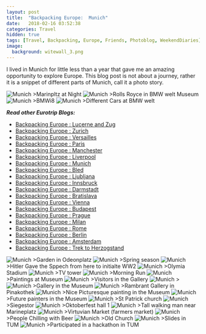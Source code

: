 ```yaml
---
layout: post
title:  "Backpacking Europe:  Munich"
date:   2018-02-16 03:52:38
categories: Travel
hidden: true
tags: [Travel, Backpacking, Europe, Friends, Photoblog, WeekendDiaries]
image:
  background: witewall_3.png
---
```


I lived in Munich for little less than a year that gave me an amazing opportunity to explore Europe. This blog post is not about a journey, rather it is a snippet of different parts of Munich, call it a photo story.

<img src="https://i.imgur.com/jSvkt8q.jpg" alt="Munich">
>Marinpltz at Night

<img src="https://i.imgur.com/S7gcBFW.jpg" alt="Munich">
>Rolls Royce in BMW welt Museum

<img src="https://i.imgur.com/g3Pjtu6.jpg" alt="Munich">
>BMWi8

<img src="https://i.imgur.com/CRzzZ1H.jpg" alt="Munich">
>Different Cars at BMW welt

**_Read other Eurotrip Blogs:_**

+ <a href="https://yogeshpandey.in/travel/2018/03/22/Backpacking-Europe-Lucerne.html/">Backpacking Europe : Lucerne and Zug</a>
+ <a href="https://yogeshpandey.in/travel/2018/03/20/Backpacking-Europe-zurich.html/">Backpacking Europe : Zurich</a>
+ <a href="https://yogeshpandey.in/travel/2018/03/15/Backpacking-Europe-versailles.html">Backpacking Europe : Versailles</a>
+ <a href="https://yogeshpandey.in/travel/2018/03/14/Backpacking-Europe-Paris.html">Backpacking Europe : Paris</a>
+ <a href="https://yogeshpandey.in/travel/2018/03/02/Backpacking-Europe-Manchester.html">Backpacking Europe : Manchester</a>
+ <a href="https://yogeshpandey.in/travel/2018/03/01/Backpacking-Europe-Liverpool.html">Backpacking Europe : Liverpool</a>
+ <a href="https://yogeshpandey.in/travel/2018/02/16/Backpacking-Europe-Munich.html">Backpacking Europe : Munich</a>
+ <a href="https://yogeshpandey.in/travel/2018/02/09/Backpacking-Europe-bled.html">Backpacking Europe : Bled</a>
+ <a href="https://yogeshpandey.in/travel/2018/02/08/Backpacking-Europe-Ljubljana.html">Backpacking Europe : Ljubljana</a>
+ <a href="https://yogeshpandey.in/travel/2018/01/28/Backpacking-Europe-Innsbruck.html">Backpacking Europe : Innsbruck</a>
+ <a href="https://yogeshpandey.in/travel/2018/01/12/Backpacking-Europe-Dramstadt.html">Backpacking Europe : Darmstadt</a>
+ <a href="https://yogeshpandey.in/travel/2018/01/12/Backpacking-Europe-Bratislava.html">Backpacking Europe : Bratislava</a>
+ <a href="https://yogeshpandey.in/travel/2018/01/11/Backpacking-Europe-Vienna.html">Backpacking Europe : Vienna</a>
+ <a href="hhttps://yogeshpandey.in/travel/2018/01/09/Backpacking-Europe-Budapest.html">Backpacking Europe : Budapest</a>
+ <a href="https://yogeshpandey.in/travel/2018/01/07/Backpacking-Europe-Prague.html">Backpacking Europe : Prague</a>
+ <a href="https://yogeshpandey.in/travel/2017/11/28/Backpacking-Europe-Milan.html">Backpacking Europe : Milan</a>
+ <a href="https://yogeshpandey.in/travel/2017/11/27/Backpacking-Europe-ROME.html">Backpacking Europe :  Rome</a>
+ <a href="https://yogeshpandey.in/travel/2017/11/18/Backpacking-Europe-Berlin.html">Backpacking Europe : Berlin</a>
+ <a href="https://yogeshpandey.in/travel/2017/10/28/Backpacking-Europe-Amsterdam.html">Backpacking Europe : Amsterdam</a>
+ <a href="https://yogeshpandey.in/travel/2017/10/19/Trek-to-Herzogstand-via-Heimgarten.html">Backpacking Europe : Trek to Herzogstand </a>

<img src="https://i.imgur.com/XjsPJrL.jpg" alt="Munich">
>Garden in Odeonplatz

<img src="https://i.imgur.com/YuGzhmX.jpg" alt="Munich">
>Spring season

<img src="https://i.imgur.com/OTywixI.jpg" alt="Munich">
>Hitler Gave the Sppech from here to initialte WW2


<img src="https://i.imgur.com/aZo8IVW.jpg" alt="Munich">
>Olymia Stadium

<img src="https://i.imgur.com/nweeaAG.jpg" alt="Munich">
>TV tower

<img src="https://i.imgur.com/wYk1bCc.jpg" alt="Munich">
>Morning Run


<img src="https://i.imgur.com/16qKOlS.jpg" alt="Munich">
>Paintings at Museum

<img src="https://i.imgur.com/zGBo93U.jpg" alt="Munich">
>Visitors in the Gallery

<img src="https://i.imgur.com/8tPctyI.jpg" alt="Munich">
>

<img src="https://i.imgur.com/CBTbPXH.jpg" alt="Munich">
>Gallery in the Museum

<img src="https://i.imgur.com/DjYT5e4.jpg" alt="Munich">
>Rambrant Gallery in Pinakothek

<img src="https://i.imgur.com/AJ7614K.jpg" alt="Munich">
>Nice Picturesque painting in the Museum

<img src="https://i.imgur.com/VcCX189.jpg" alt="Munich">
>Future painters in the Museum


<img src="https://i.imgur.com/hyK80oH.jpg" alt="Munich">
>St Patrick church

<img src="https://i.imgur.com/qI70Q64.jpg" alt="Munich">
>Siegestor

<img src="https://i.imgur.com/BSedsBv.jpg" alt="Munich">
>Oktoberfest hall 1

<img src="https://i.imgur.com/9DJoBct.jpg" alt="Munich">
>Tall walking man near Marineplatz

<img src="https://i.imgur.com/d0pQziI.jpg" alt="Munich">
>Virtuvian Market (farmers market)

<img src="https://i.imgur.com/DuzqyYW.jpg" alt="Munich">
>People Chilling with Beer

<img src="https://i.imgur.com/gAtvO3C.jpg" alt="Munich">
>Old Church

<img src="https://i.imgur.com/Ed5elU4.jpg" alt="Munich">
>Slides in TUM

<img src="https://i.imgur.com/Y9G5AM3.jpg" alt="Munich">
>Participated in a hackathon in TUM
